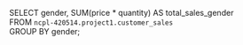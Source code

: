 
SELECT gender, SUM(price * quantity) AS total_sales_gender<br />
FROM `ncpl-420514.project1.customer_sales`<br />
GROUP BY gender;<br />
